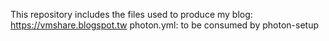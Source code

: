 This repository includes the files used to produce my blog: https://vmshare.blogspot.tw
photon.yml: to be consumed by photon-setup
